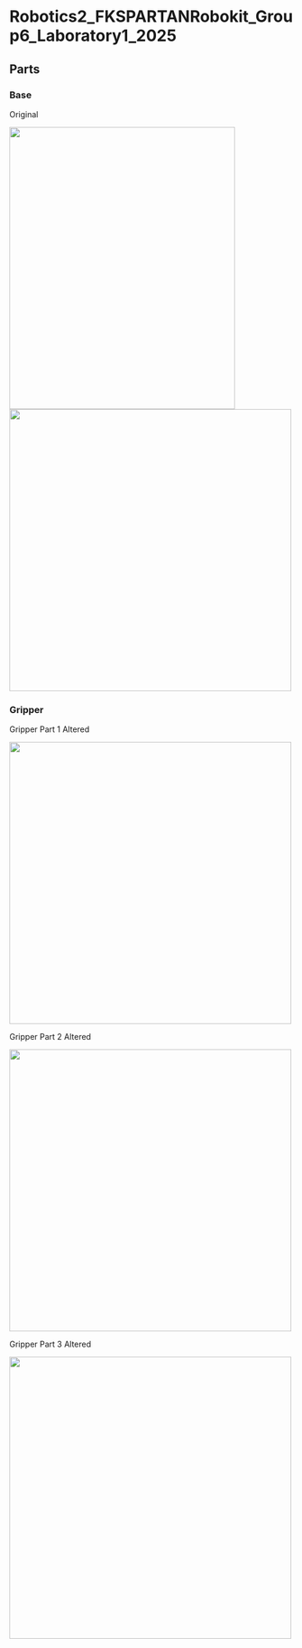 # Robotics2_FKSPARTANRobokit_Group6_Laboratory1_2025

## Parts
### Base
Original                                                                                                                

<img src="https://github.com/user-attachments/assets/8be46ac0-2e88-4207-8527-3df01d4cfcca" width=400 height=500><img src="https://github.com/user-attachments/assets/551abdd4-8dfb-407e-bf10-8d272a5b55fb" width=500 height=500>            


### Gripper
Gripper Part 1
Altered

<img src="https://github.com/user-attachments/assets/aa400eeb-c160-45b2-a0b5-dbd294b3e02e" width=500 height=500>

Gripper Part 2
Altered

<img src="https://github.com/user-attachments/assets/176e496d-88b3-455d-8ed9-524c49db7811" width=500 height=500>

Gripper Part 3
Altered

<img src="https://github.com/user-attachments/assets/35ff6edf-2d74-4dce-a998-aecd2ee9bd3c" width=500 height=500>
